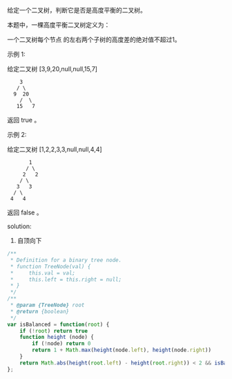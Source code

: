 给定一个二叉树，判断它是否是高度平衡的二叉树。

本题中，一棵高度平衡二叉树定义为：

一个二叉树每个节点 的左右两个子树的高度差的绝对值不超过1。

示例 1:

给定二叉树 [3,9,20,null,null,15,7]

```text
    3
   / \
  9  20
    /  \
   15   7
```

返回 true 。

示例 2:

给定二叉树 [1,2,2,3,3,null,null,4,4]

```text
       1
      / \
     2   2
    / \
   3   3
  / \
 4   4
```

返回 false 。

solution:

1. 自顶向下

```javascript
/**
 * Definition for a binary tree node.
 * function TreeNode(val) {
 *     this.val = val;
 *     this.left = this.right = null;
 * }
 */
/**
 * @param {TreeNode} root
 * @return {boolean}
 */
var isBalanced = function(root) {
    if (!root) return true
    function height (node) {
        if (!node) return 0
        return 1 + Math.max(height(node.left), height(node.right))
    }
    return Math.abs(height(root.left) - height(root.right)) < 2 && isBalanced(root.left) && isBalanced(root.right)
};
```
